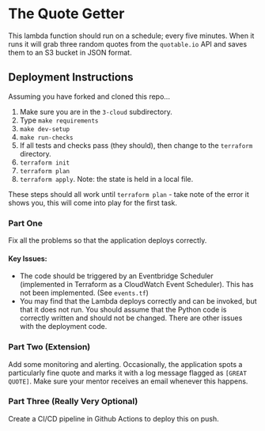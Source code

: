 # The Quote Getter

This lambda function should run on a schedule; every five minutes. When it runs it will grab three random quotes from the `quotable.io` API and saves them to an S3 bucket in JSON format.

## Deployment Instructions

Assuming you have forked and cloned this repo...

1. Make sure you are in the `3-cloud` subdirectory.
2. Type `make requirements`
3. `make dev-setup`
4. `make run-checks`
5. If all tests and checks pass (they should), then change to the `terraform` directory.
6. `terraform init`
7. `terraform plan`
8. `terraform apply`. Note: the state is held in a local file.

These steps should all work until `terraform plan` - take note of the error it shows you, this will come into play for the first task.

### Part One
Fix all the problems so that the application deploys correctly. 

#### Key Issues:
- The code should be triggered by an Eventbridge Scheduler (implemented in Terraform as a CloudWatch
Event Scheduler). This has not been implemented. (See `events.tf`)
- You may find that the Lambda deploys correctly and can be invoked, but that it does not run. You 
should assume that the Python code is correctly written and should not be changed. There are other issues
with the deployment code.

### Part Two (Extension)

Add some monitoring and alerting. Occasionally, the application spots a particularly fine quote
and marks it with a log message flagged as `[GREAT QUOTE]`. Make sure your mentor receives
an email whenever this happens.

### Part Three (Really Very Optional)

Create a CI/CD pipeline in Github Actions to deploy this on push.


